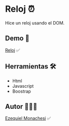 # Reloj ⏰

Hice un reloj usando el DOM.

## Demo 🔗

[Reloj](https://relojrcode.netlify.app/) ✅

## Herramientas 🛠️

- Html
- Javascript
- Boostrap

## Autor 👨🏻‍💼

[Ezequiel Monachesi](https://www.linkedin.com/in/monachesi-cesar-ezequiel/) ✅
